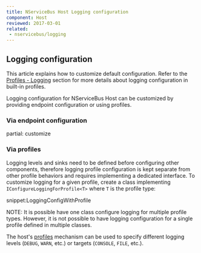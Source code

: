 ```yaml
---
title: NServiceBus Host Logging configuration
component: Host
reviewed: 2017-03-01
related:
 - nservicebus/logging
---
```



## Logging configuration

This article explains how to customize default configuration. Refer to the [Profiles - Logging](/nservicebus/hosting/nservicebus-host/profiles.md#logging) section for more details about logging configuration in built-in profiles.

Logging configuration for NServiceBus Host can be customized by providing endpoint configuration or using profiles.


### Via endpoint configuration

partial: customize


### Via profiles

Logging levels and sinks need to be defined before configuring other components, therefore logging profile configuration is kept separate from other profile behaviors and requires implementing a dedicated interface. To customize logging for a given profile, create a class implementing `IConfigureLoggingForProfile<T>` where `T` is the profile type:

snippet:LoggingConfigWithProfile

NOTE: It is possible have one class configure logging for multiple profile types. However, it is not possible to have logging configuration for a single profile defined in multiple classes.

The host's [profiles](/nservicebus/hosting/nservicebus-host/profiles.md) mechanism can be used to specify different logging levels (`DEBUG`, `WARN`, etc.) or targets (`CONSOLE`, `FILE`, etc.).